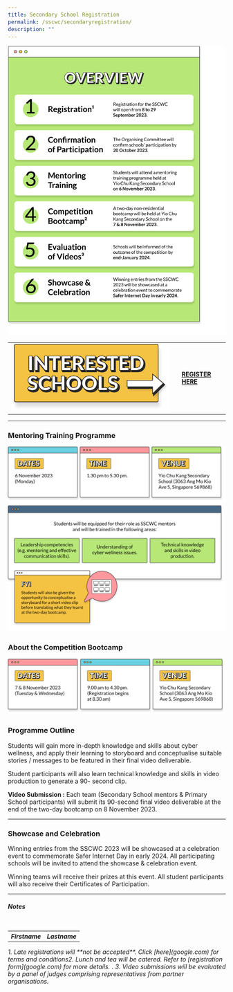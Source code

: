 ```yaml
---
title: Secondary School Registration
permalink: /sscwc/secondaryregistration/
description: ""
---
```

![Overview](/images/Sscwc/secschoverview.png)

|  |  | |
| -------- | -------- | -------- |
| ![Interested Schools](/images/Sscwc/registration%20header(sideway).png)| | [**REGISTER HERE** ](google.com)   | 

 
		
---

### **Mentoring Training Programme**
![Mentor Training Programme](/images/Sscwc/mentoring%20programme.png)

### **About the Competition Bootcamp** 
![Bootcamp Details](/images/Sscwc/bootcamp%20details.png)


### **Programme Outline** 

Students will gain more in-depth knowledge and skills about cyber wellness, and apply their learning to storyboard and conceptualise suitable stories / messages to be featured in their final video deliverable.

Student participants will also learn technical knowledge and skills in video production to generate a 90- second clip.

**Video Submission :** Each team (Secondary School mentors &amp; Primary School participants) will submit its 90-second final video deliverable at the end of the two-day bootcamp on 8 November 2023. 

---

### **Showcase and Celebration** 
Winning entries from the SSCWC 2023 will be showcased at a celebration event to commemorate Safer Internet Day in early 2024. All participating schools will be invited to attend the showcase &amp; celebration event.

Winning teams will receive their prizes at this event. All student participants will also receive their Certificates of Participation. 

---

###### **Notes** <br><br><br><table style="width:100%">
  <tbody><tr>
    <th>Firstname</th>
    <th>Lastname</th></tr></tbody></table>1. Late registrations will **not be accepted**. Click [here](google.com) for terms and conditions2. Lunch and tea will be catered. Refer to [registration form](google.com) for more details. . 3. Video submissions will be evaluated by a panel of judges comprising representatives from partner organisations.